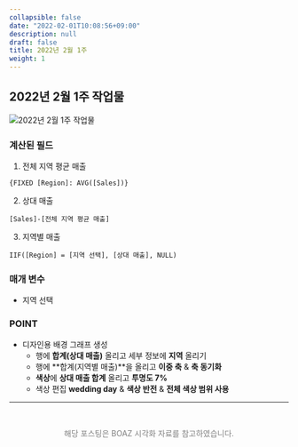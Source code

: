 ```yaml
---
collapsible: false
date: "2022-02-01T10:08:56+09:00"
description: null
draft: false
title: 2022년 2월 1주 
weight: 1
---
```


## 2022년 2월 1주 작업물

![2022년 2월 1주 작업물](images/posts/tableau/2022/2022_02_week1.png)

### 계산된 필드

1. 전체 지역 평균 매출
```
{FIXED [Region]: AVG([Sales])}
```

2. 상대 매출
```
[Sales]-[전체 지역 평균 매출]
```

3. 지역별 매출
```
IIF([Region] = [지역 선택], [상대 매출], NULL)
```

### 매개 변수
- 지역 선택

### POINT
- 디자인용 배경 그래프 생성
  - 행에 **합계(상대 매출)** 올리고 세부 정보에 **지역** 올리기
  - 행에 **합계(지역별 매출)**을 올리고 **이중 축** & **축 동기화**
  - **색상**에 **상대 매출 합계** 올리고 **투명도 7%**
  - 색상 편집 **wedding day** & **색상 반전** & **전체 색상 범위 사용**

---
<br> 
<p style='text-align: center; color:gray'> 해당 포스팅은 BOAZ 시각화 자료를 참고하였습니다. </p>

<br>
<br>